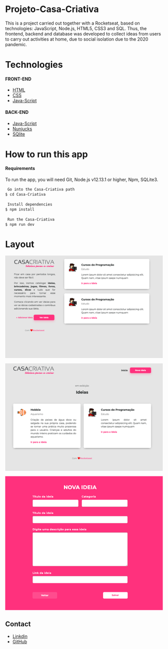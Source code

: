 # Projeto-Casa-Criativa

This is a project carried out together with a Rocketseat, based on technologies: JavaScript, Node.js, HTML5, CSS3 and SQL. Thus, the frontend, backend and database was developed to collect ideas from users to carry out activities at home, due to social isolation due to the 2020 pandemic.

# Technologies

#### FRONT-END

* [HTML](https://developer.mozilla.org/en-US/docs/Web/HTML) 
* [CSS](https://developer.mozilla.org/en-US/docs/Web/CSS)
* [Java-Script](https://developer.mozilla.org/en-US/docs/Glossary/JavaScript)

#### BACK-END

* [Java-Script](https://developer.mozilla.org/en-US/docs/Glossary/JavaScript)
* [Nunjucks](https://mozilla.github.io/nunjucks/)
* [SQlite](https://developer.mozilla.org/en-US/docs/Mozilla/Thunderbird/Thunderbird_extensions/HowTos/Common_Thunderbird_Extension_Techniques/Use_SQLite)

# How to run this app

#### Requirements

To run the app, you will need Git, Node.js v12.13.1 or higher, Npm, SQLite3.
```
 Go into the Casa-Criativa path
$ cd Casa-Criativa

 Install dependencies
$ npm install

 Run the Casa-Criativa
$ npm run dev
```

# Layout


![Tela inicial](https://github.com/fredericoberchof/Projeto-Casa-Criativa/blob/master/public/Print%20idea.png)

![Tela de ideias](https://github.com/fredericoberchof/Projeto-Casa-Criativa/blob/master/public/Print%20idea%202.png)

![Adicionar novas ideias](https://github.com/fredericoberchof/Projeto-Casa-Criativa/blob/master/public/Print%20add%20ideas.png)

## Contact

- <a href="https://www.linkedin.com/in/frederico-berchof-69983a135/">Linkdin</a>
- <a href="https://github.com/fredericoberchof">GitHub</a>
 

